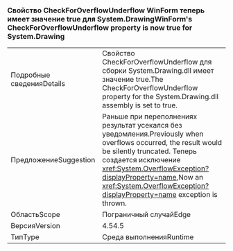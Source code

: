 ### <a name="winforms-checkforoverflowunderflow-property-is-now-true-for-systemdrawing"></a><span data-ttu-id="90449-101">Свойство CheckForOverflowUnderflow WinForm теперь имеет значение true для System.Drawing</span><span class="sxs-lookup"><span data-stu-id="90449-101">WinForm's CheckForOverflowUnderflow property is now true for System.Drawing</span></span>

|   |   |
|---|---|
|<span data-ttu-id="90449-102">Подробные сведения</span><span class="sxs-lookup"><span data-stu-id="90449-102">Details</span></span>|<span data-ttu-id="90449-103">Свойство CheckForOverflowUnderflow для сборки System.Drawing.dll имеет значение true.</span><span class="sxs-lookup"><span data-stu-id="90449-103">The CheckForOverflowUnderflow property for the System.Drawing.dll assembly is set to true.</span></span>|
|<span data-ttu-id="90449-104">Предложение</span><span class="sxs-lookup"><span data-stu-id="90449-104">Suggestion</span></span>|<span data-ttu-id="90449-105">Раньше при переполнениях результат усекался без уведомления.</span><span class="sxs-lookup"><span data-stu-id="90449-105">Previously when overflows occurred, the result would be silently truncated.</span></span> <span data-ttu-id="90449-106">Теперь создается исключение <xref:System.OverflowException?displayProperty=name>,</span><span class="sxs-lookup"><span data-stu-id="90449-106">Now an <xref:System.OverflowException?displayProperty=name> exception is thrown.</span></span>|
|<span data-ttu-id="90449-107">Область</span><span class="sxs-lookup"><span data-stu-id="90449-107">Scope</span></span>|<span data-ttu-id="90449-108">Пограничный случай</span><span class="sxs-lookup"><span data-stu-id="90449-108">Edge</span></span>|
|<span data-ttu-id="90449-109">Версия</span><span class="sxs-lookup"><span data-stu-id="90449-109">Version</span></span>|<span data-ttu-id="90449-110">4.5</span><span class="sxs-lookup"><span data-stu-id="90449-110">4.5</span></span>|
|<span data-ttu-id="90449-111">Тип</span><span class="sxs-lookup"><span data-stu-id="90449-111">Type</span></span>|<span data-ttu-id="90449-112">Среда выполнения</span><span class="sxs-lookup"><span data-stu-id="90449-112">Runtime</span></span>|

